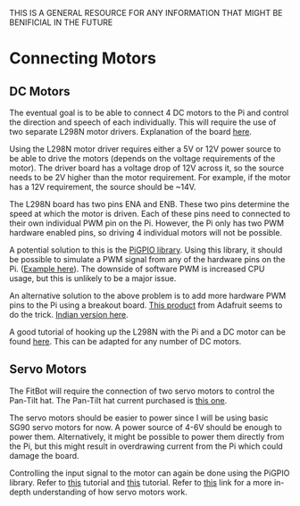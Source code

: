 THIS IS A GENERAL RESOURCE FOR ANY INFORMATION THAT MIGHT BE BENIFICIAL IN THE FUTURE

# Connecting Motors


## DC Motors
The eventual goal is to be able to connect 4 DC motors to the Pi and control the direction and speech of each individually.
This will require the use of two separate L298N motor drivers. Explanation of the board [here](https://lastminuteengineers.com/l298n-dc-stepper-driver-arduino-tutorial/).

Using the L298N motor driver requires either a 5V or 12V power source to be able to drive the motors (depends on the voltage requirements of the motor). The driver board has a voltage drop of 12V across it, so the source needs to be 2V higher than the motor requirement. For example, if the motor has a 12V requirement, the source should be ~14V. 

The L298N board has two pins ENA and ENB. These two pins determine the speed at which the motor is driven. Each of these pins need to connected to their own individual PWM pin on the Pi. However, the Pi only has two PWM hardware enabled pins, so driving 4 individual motors will not be possible. 

A potential solution to this is the [PiGPIO library](https://github.com/joan2937/pigpio). Using this library, it should be possible to simulate a PWM signal from any of the hardware pins on the Pi. ([Example here](https://www.raspberrypi.org/forums/viewtopic.php?t=181620)). The downside of software PWM is increased CPU usage, but this is unlikely to be a major issue. 

An alternative solution to the above problem is to add more hardware PWM pins to the Pi using a breakout board. [This product](https://www.adafruit.com/product/815) from Adafruit seems to do the trick. [Indian version here](https://robokits.co.in/control-boards/rc-servo-controller/pca9685-16-channel-12-bit-pwm-servo-driver-i2c-based-for-arduino). 

A good tutorial of hooking up the L298N with the Pi and a DC motor can be found [here](https://www.electronicshub.org/raspberry-pi-l298n-interface-tutorial-control-dc-motor-l298n-raspberry-pi/). This can be adapted for any number of DC motors. 

## Servo Motors

The FitBot will require the connection of two servo motors to control the Pan-Tilt hat. The Pan-Tilt hat current purchased is [this one](https://robu.in/product/2-axis-pan-tilt-camera-mount-camerasensors-servo-sg90s-mg90s/). 

The servo motors should be easier to power since I will be using basic SG90 servo motors for now. A power source of 4-6V should be enough to power them. Alternatively, it might be possible to power them directly from the Pi, but this might result in overdrawing current from the Pi which could damage the board.

Controlling the input signal to the motor can again be done using the PiGPIO library. Refer to [this](https://tutorials-raspberrypi.com/raspberry-pi-servo-motor-control/) tutorial and [this](https://www.electronicshub.org/raspberry-pi-servo-motor-interface-tutorial/) tutorial. Refer to [this](https://lastminuteengineers.com/servo-motor-arduino-tutorial/) link for a more in-depth understanding of how servo motors work. 
